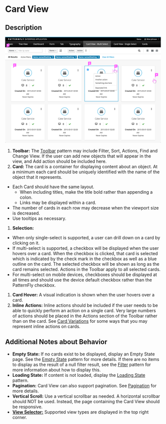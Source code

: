 # Card View

## Description

![Card View](img/card-view-callout.png)

1. **Toolbar:** The [Toolbar](http://www.patternfly.org/pattern-library/forms-and-controls/toolbar/) pattern may include Filter, Sort, Actions, Find and Change View. If the user can add new objects that will appear in the view, and Add action should be included here.
1. **Card:** The card is a container for displaying content about an object. At a minimum each card should be uniquely identified with the name of the object that it represents.
  - Each Card should have the same layout.
    - When including titles, make the title bold rather than appending a colon.
    - Links may be displayed within a card.
  - The number of cards in each row may decrease when the viewport size is decreased.
  - Use tooltips as necessary.
1. **Selection:**
  - When only single-select is supported, a user can drill down on a card by clicking on it.
  - If multi-select is supported, a checkbox will be displayed when the user hovers over a card. When the checkbox is clicked, that card is selected which is indicated by the check mark in the checkbox as well as a blue outline on the card. The selected checkbox will be shown as long as the card remains selected. Actions in the Toolbar apply to all selected cards.
  - For multi-select on mobile devices, checkboxes should be displayed at all times and should use the device default checkbox rather than the PatternFly checkbox.
1. **Card Hover:** A visual indication is shown when the user hovers over a card.
1. **Inline Actions:** Inline actions should be included if the user needs to be able to quickly perform an action on a single card. Very large numbers of actions should be placed in the Actions section of the Toolbar rather than on the card. See [Card Variations](http://www.patternfly.org/pattern-library/content-views/card-view/#/card-variations) for some ways that you may represent inline actions on cards.

## Additional Notes about Behavior

- **Empty State:** If no cards exist to be displayed, display an Empty State page. See the [Empty State](https://www.patternfly.org/pattern-library/communication/empty-state/#_) pattern for more details. If there are no items to display as the result of a null filter result, see the [Filter](http://www.patternfly.org/pattern-library/forms-and-controls/filter/) pattern for more information about how to display this.
- **Loading State:** If content is not loaded, display the  [Loading State](http://www.patternfly.org/pattern-library/communication/loading-state/) pattern.
- **Pagination:** Card View can also support pagination. See [Pagination](http://www.patternfly.org/pattern-library/navigation/pagination/) for more details.
- **Vertical Scroll:** Use a vertical scrollbar as needed. A horizontal scrollbar should NOT be used. Instead, the page containing the Card View should be responsive.
- [**View Selector:**](http://www.patternfly.org/pattern-library/forms-and-controls/view-selector/#design) Supported view types are displayed in the top right corner.
